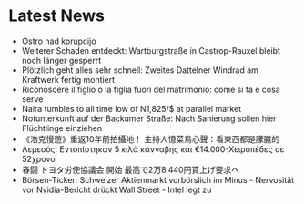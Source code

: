 # Latest News
-  Ostro nad korupcijo
-  Weiterer Schaden entdeckt: Wartburgstraße in Castrop-Rauxel bleibt noch länger gesperrt
-  Plötzlich geht alles sehr schnell: Zweites Dattelner Windrad am Kraftwerk fertig montiert
-  Riconoscere il figlio o la figlia fuori del matrimonio: come si fa e cosa serve
-  Naira tumbles to all time low of N1,825/$ at parallel market
-  Notunterkunft auf der Backumer Straße: Nach Sanierung sollen hier Flüchtlinge einziehen
-  《浩克慢遊》重返10年前拍攝地！ 主持人憶菜鳥心聲：看東西都是朦朧的
-  Λεμεσός: Εντοπίστηκαν 5 κιλά κάνναβης και €14.000-Χειροπέδες σε 52χρονο
-  春闘 トヨタ労使協議会 開始 最高で2万8,440円賃上げ要求へ
-  Börsen-Ticker: Schweizer Aktienmarkt vorbörslich im Minus - Nervosität vor Nvidia-Bericht drückt Wall Street - Intel legt zu
